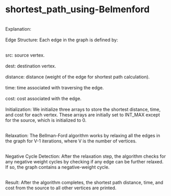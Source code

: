 # shortest_path_using-Belmenford

<br>Explanation:<br/>
<br>Edge Structure: Each edge in the graph is defined by:<br/>

<br>src: source vertex.<br/>
<br>dest: destination vertex.<br/>
<br>distance: distance (weight of the edge for shortest path calculation).<br/>
<br>time: time associated with traversing the edge.<br/>
<br>cost: cost associated with the edge.<br/>
<br>Initialization: We initialize three arrays to store the shortest distance, time, and cost for each vertex. These arrays are initially set to INT_MAX except for the source, which is initialized to 0.<br/>

<br>Relaxation: The Bellman-Ford algorithm works by relaxing all the edges in the graph for V-1 iterations, where V is the number of vertices.<br/>

<br>Negative Cycle Detection: After the relaxation step, the algorithm checks for any negative weight cycles by checking if any edge can be further relaxed. If so, the graph contains a negative-weight cycle.<br/>

<br>Result: After the algorithm completes, the shortest path distance, time, and cost from the source to all other vertices are printed.<br/>
